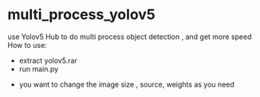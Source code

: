 # multi_process_yolov5
use Yolov5 Hub to do multi process  object detection , and get more speed 
How to use:
- extract yolov5.rar
- run main.py
*  you want to change the image size , source, weights as you need 
